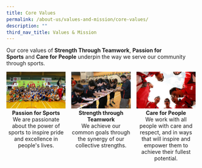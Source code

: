 ```yaml
---
title: Core Values
permalink: /about-us/values-and-mission/core-values/
description: ""
third_nav_title: Values & Mission
---
```

Our core values of **Strength Through Teamwork**, **Passion for Sports** and **Care for People** underpin the way we serve our community 
through sports.

<div style="display: flex; align-items: stretch;">
<div style="text-align: center; margin: 0px 15px 8px 0px; flex: 1;">
<img src="/images/About%20Us/Values%20&%20Mission/Core%20Values/Sport%20Singapore%20at%20Inter%20House%20Sports%20Comp.jpeg" alt="Passion for Sports" style="" />
	<br />
	<b>Passion for Sports</b>
	<br />
	We are passionate about the power of sports to inspire pride and excellence in people's lives.
</div> 
<div style="text-align: center; margin: 0px 15px 8px 0px; flex: 1;">
	<img src="/images/About%20Us/Values%20&%20Mission/Core%20Values/teamwork.jpeg" alt="Strength through Teamwork" />
	<br />
	<b>Strength through Teamwork</b>
	<br />
	We achieve our common goals through the synergy of our collective strengths.
</div> 
	<div style="text-align: center; margin: 0px 8px 8px 0px; flex: 1;">
	<img src="/images/About%20Us/Values%20&%20Mission/Core%20Values/people.jpeg" alt="Care for People"  />
		<br />
		<b>Care for People</b>
	<br />
	We work with all people with care and respect, and in ways that will inspire and empower them to achieve their fullest potential.
</div> 
</div>